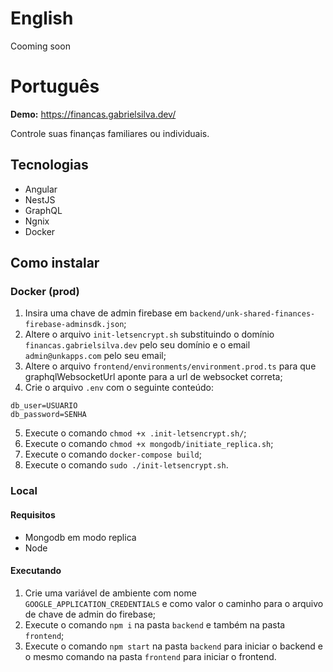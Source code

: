 # English

Cooming soon

# Português

**Demo:** https://financas.gabrielsilva.dev/

Controle suas finanças familiares ou individuais.

## Tecnologias

- Angular
- NestJS
- GraphQL
- Ngnix
- Docker

## Como instalar

### Docker (prod)

1. Insira uma chave de admin firebase em `backend/unk-shared-finances-firebase-adminsdk.json`;
2. Altere o arquivo `init-letsencrypt.sh` substituindo o domínio `financas.gabrielsilva.dev` pelo seu domínio e o email `admin@unkapps.com` pelo seu email;
3. Altere o arquivo `frontend/environments/environment.prod.ts` para que graphqlWebsocketUrl aponte para a url de websocket correta;
4. Crie o arquivo `.env` com o seguinte conteúdo:
````
db_user=USUARIO
db_password=SENHA
````
5. Execute o comando `chmod +x .init-letsencrypt.sh/`;
6. Execute o comando `chmod +x mongodb/initiate_replica.sh`;
7. Execute o comando  `docker-compose build`;
8. Execute o comando `sudo ./init-letsencrypt.sh`.

### Local

#### Requisitos
- Mongodb em modo replica
- Node

#### Executando

1. Crie uma variável de ambiente com nome `GOOGLE_APPLICATION_CREDENTIALS` e como valor o caminho para o arquivo de chave de admin do firebase;
2. Execute o comando `npm i` na pasta `backend` e também na pasta `frontend`;
3. Execute o comando `npm start` na pasta `backend` para iniciar o backend e o mesmo comando na pasta `frontend` para iniciar o frontend.